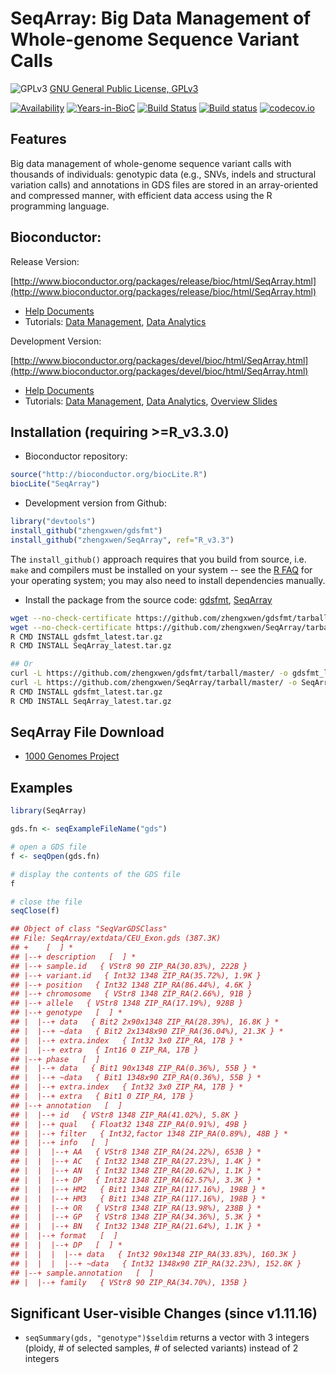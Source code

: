SeqArray: Big Data Management of Whole-genome Sequence Variant Calls
===

![GPLv3](http://www.gnu.org/graphics/gplv3-88x31.png)
[GNU General Public License, GPLv3](http://www.gnu.org/copyleft/gpl.html)

[![Availability](http://www.bioconductor.org/shields/availability/release/SeqArray.svg)](http://www.bioconductor.org/packages/release/bioc/html/SeqArray.html)
[![Years-in-BioC](http://www.bioconductor.org/shields/years-in-bioc/SeqArray.svg)](http://www.bioconductor.org/packages/release/bioc/html/SeqArray.html)
[![Build Status](https://travis-ci.org/zhengxwen/SeqArray.png)](https://travis-ci.org/zhengxwen/SeqArray)
[![Build status](https://ci.appveyor.com/api/projects/status/noil0942el3iohqs?svg=true)](https://ci.appveyor.com/project/zhengxwen/seqarray)
[![codecov.io](https://codecov.io/github/zhengxwen/SeqArray/coverage.svg?branch=master)](https://codecov.io/github/zhengxwen/SeqArray?branch=master)


## Features

Big data management of whole-genome sequence variant calls with thousands of individuals: genotypic data (e.g., SNVs, indels and structural variation calls) and annotations in GDS files are stored in an array-oriented and compressed manner, with efficient data access using the R programming language.

## Bioconductor:

Release Version:

[http://www.bioconductor.org/packages/release/bioc/html/SeqArray.html](http://www.bioconductor.org/packages/release/bioc/html/SeqArray.html)

* [Help Documents](http://zhengxwen.github.io/SeqArray/release/help/00Index.html)
* Tutorials: [Data Management](http://www.bioconductor.org/packages/release/bioc/vignettes/SeqArray/inst/doc/SeqArrayTutorial.html), [Data Analytics](http://www.bioconductor.org/packages/release/bioc/vignettes/SeqArray/inst/doc/AnalysisTutorial.html)

Development Version:

[http://www.bioconductor.org/packages/devel/bioc/html/SeqArray.html](http://www.bioconductor.org/packages/devel/bioc/html/SeqArray.html)

* [Help Documents](http://zhengxwen.github.io/SeqArray/devel/help/00Index.html)
* Tutorials: [Data Management](http://www.bioconductor.org/packages/devel/bioc/vignettes/SeqArray/inst/doc/SeqArrayTutorial.html), [Data Analytics](http://www.bioconductor.org/packages/devel/bioc/vignettes/SeqArray/inst/doc/AnalysisTutorial.html), [Overview Slides](http://www.bioconductor.org/packages/devel/bioc/vignettes/SeqArray/inst/doc/OverviewSlides.html)



## Installation (requiring >=R_v3.3.0)

* Bioconductor repository:
```R
source("http://bioconductor.org/biocLite.R")
biocLite("SeqArray")
```

* Development version from Github:
```R
library("devtools")
install_github("zhengxwen/gdsfmt")
install_github("zhengxwen/SeqArray", ref="R_v3.3")
```
The `install_github()` approach requires that you build from source, i.e. `make` and compilers must be installed on your system -- see the [R FAQ](http://cran.r-project.org/faqs.html) for your operating system; you may also need to install dependencies manually.

* Install the package from the source code:
[gdsfmt](https://github.com/zhengxwen/gdsfmt), [SeqArray](https://github.com/zhengxwen/SeqArray)
```sh
wget --no-check-certificate https://github.com/zhengxwen/gdsfmt/tarball/master -O gdsfmt_latest.tar.gz
wget --no-check-certificate https://github.com/zhengxwen/SeqArray/tarball/master -O SeqArray_latest.tar.gz
R CMD INSTALL gdsfmt_latest.tar.gz
R CMD INSTALL SeqArray_latest.tar.gz

## Or
curl -L https://github.com/zhengxwen/gdsfmt/tarball/master/ -o gdsfmt_latest.tar.gz
curl -L https://github.com/zhengxwen/SeqArray/tarball/master/ -o SeqArray_latest.tar.gz
R CMD INSTALL gdsfmt_latest.tar.gz
R CMD INSTALL SeqArray_latest.tar.gz
```



## SeqArray File Download

* [1000 Genomes Project](http://bochet.gcc.biostat.washington.edu/seqarray/1000genomes)



## Examples

```R
library(SeqArray)

gds.fn <- seqExampleFileName("gds")

# open a GDS file
f <- seqOpen(gds.fn)

# display the contents of the GDS file
f

# close the file
seqClose(f)
```

```R
## Object of class "SeqVarGDSClass"
## File: SeqArray/extdata/CEU_Exon.gds (387.3K)
## +    [  ] *
## |--+ description   [  ] *
## |--+ sample.id   { VStr8 90 ZIP_RA(30.83%), 222B }
## |--+ variant.id   { Int32 1348 ZIP_RA(35.72%), 1.9K }
## |--+ position   { Int32 1348 ZIP_RA(86.44%), 4.6K }
## |--+ chromosome   { VStr8 1348 ZIP_RA(2.66%), 91B }
## |--+ allele   { VStr8 1348 ZIP_RA(17.19%), 928B }
## |--+ genotype   [  ] *
## |  |--+ data   { Bit2 2x90x1348 ZIP_RA(28.39%), 16.8K } *
## |  |--+ ~data   { Bit2 2x1348x90 ZIP_RA(36.04%), 21.3K } *
## |  |--+ extra.index   { Int32 3x0 ZIP_RA, 17B } *
## |  |--+ extra   { Int16 0 ZIP_RA, 17B }
## |--+ phase   [  ]
## |  |--+ data   { Bit1 90x1348 ZIP_RA(0.36%), 55B } *
## |  |--+ ~data   { Bit1 1348x90 ZIP_RA(0.36%), 55B } *
## |  |--+ extra.index   { Int32 3x0 ZIP_RA, 17B } *
## |  |--+ extra   { Bit1 0 ZIP_RA, 17B }
## |--+ annotation   [  ]
## |  |--+ id   { VStr8 1348 ZIP_RA(41.02%), 5.8K }
## |  |--+ qual   { Float32 1348 ZIP_RA(0.91%), 49B }
## |  |--+ filter   { Int32,factor 1348 ZIP_RA(0.89%), 48B } *
## |  |--+ info   [  ]
## |  |  |--+ AA   { VStr8 1348 ZIP_RA(24.22%), 653B } *
## |  |  |--+ AC   { Int32 1348 ZIP_RA(27.23%), 1.4K } *
## |  |  |--+ AN   { Int32 1348 ZIP_RA(20.62%), 1.1K } *
## |  |  |--+ DP   { Int32 1348 ZIP_RA(62.57%), 3.3K } *
## |  |  |--+ HM2   { Bit1 1348 ZIP_RA(117.16%), 198B } *
## |  |  |--+ HM3   { Bit1 1348 ZIP_RA(117.16%), 198B } *
## |  |  |--+ OR   { VStr8 1348 ZIP_RA(13.98%), 238B } *
## |  |  |--+ GP   { VStr8 1348 ZIP_RA(34.36%), 5.3K } *
## |  |  |--+ BN   { Int32 1348 ZIP_RA(21.64%), 1.1K } *
## |  |--+ format   [  ]
## |  |  |--+ DP   [  ] *
## |  |  |  |--+ data   { Int32 90x1348 ZIP_RA(33.83%), 160.3K }
## |  |  |  |--+ ~data   { Int32 1348x90 ZIP_RA(32.23%), 152.8K }
## |--+ sample.annotation   [  ]
## |  |--+ family   { VStr8 90 ZIP_RA(34.70%), 135B }
```


## Significant User-visible Changes (since v1.11.16)

* `seqSummary(gds, "genotype")$seldim` returns a vector with 3 integers (ploidy, # of selected samples, # of selected variants) instead of 2 integers

